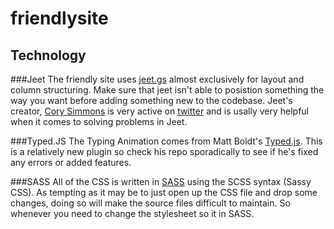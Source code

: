 friendlysite
============

## Technology

###Jeet
The friendly site uses [jeet.gs](http://www.jeet.gs) almost exclusively for layout and column structuring. Make sure that jeet isn't able to posistion something the way you want before adding something new to the codebase. Jeet's creator, [Cory Simmons](https://github.com/corysimmons) is very active on [twitter](https://twitter.com/ccccory) and is usally very helpful when it comes to solving problems in Jeet.

###Typed.JS
The Typing Animation comes from Matt Boldt's [Typed.js](..mattboldt/typed.js/). This is a relatively new plugin so check his repo sporadically to see if he's fixed any errors or added features.

###SASS
All of the CSS is written in [SASS](http://sass-lang.com/) using the SCSS syntax (Sassy CSS). As tempting as it may be to just open up the CSS file and drop some changes, doing so will make the source files difficult to maintain. So whenever you need to change the stylesheet so it in SASS.
